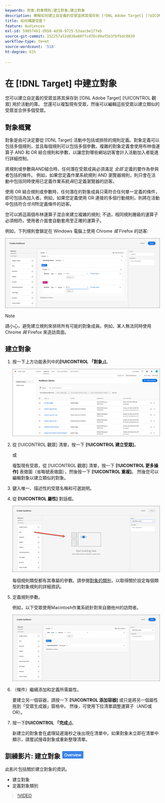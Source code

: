 ```yaml
---
keywords: 對象;對象規則;建立對象;建立對象
description: 瞭解如何建立自定義的受眾並將其保存到 [!DNL Adobe Target] [!UICONTROL 觀眾] 用於活動的庫。
title: 如何構建受眾？
feature: Audiences
exl-id: 59057461-d958-4d38-9725-53aacbe1f7eb
source-git-commit: 152257a52d836a88ffcd76cd9af5b3fbfbdc0839
workflow-type: tm+mt
source-wordcount: '518'
ht-degree: 61%

---
```


# 在 [!DNL Target] 中建立對象 

您可以建立自定義的受眾並將其保存到 [!DNL Adobe Target] [!UICONTROL 觀眾] 用於活動的庫。 您還可以複製現有受眾，然後可以編輯這些受眾以建立類似的受眾並合併多個受眾。

## 對象概覽

對象是由可決定要從 [!DNL Target] 活動中包括或排除的規則定義。對象定義可以包括多個規則，並且每個規則可以包括多個參數。複雜的對象定義會使用布林值運算子 AND 和 OR 結合規則和參數，以讓您對哪些網站訪客會計入活動加入者能進行詳細控制。

將規則或參數與AND組合時，任何潛在受眾成員必須滿足 *全部* 定義的要作為參與者包括的條件。 例如，如果您定義作業系統規則 AND 瀏覽器規則，則只會在活動中包括同時使用已定義作業系統&#x200B;*與*&#x200B;已定義瀏覽器的訪客。

使用 OR 結合規則或參數時，任何潛在的對象成員只需符合任何單一定義的條件，即可包括為加入者。例如，如果您定義使用 OR 連接的多個行動規則，則將在活動中包括符合&#x200B;*任何*&#x200B;所定義條件的訪客。

您可以將這兩個布林運算子混合來建立複雜的規則; 不過，相同規則層級的運算子必須相符。使用者介面會自動套用至正確的運算子。

例如，下列規則會鎖定在 Windows 電腦上使用 Chrome *或* Firefox 的訪客:

![建立受眾](assets/audience_create.png)

>[!NOTE]
>
>請小心，避免建立規則來排除所有可能的對象成員。例如，某人無法同時使用 Chrome *與* Firefox 來造訪頁面。

## 建立對象

1. 按一下上方功能表列中的&#x200B;**[!UICONTROL 「對象」]**。

   ![](assets/audiences_list.png)

1. 從 [!UICONTROL 觀眾] 清單，按一下 **[!UICONTROL 建立受眾]**。

   或

   複製現有受眾，從 [!UICONTROL 觀眾] 清單，按一下 **[!UICONTROL 更多操作]** 表徵圖（省略號表徵圖），然後按一下 **[!UICONTROL 重複]**。 然後您可以編輯對象以建立類似的對象。

1. 鍵入唯一、描述性的受眾名稱和可選說明。
1. 從 **[!UICONTROL 屬性]** 對話框。

   ![拖放屬性](assets/drag-attribute.png)

   每個規則類型都有其專屬的參數。請參閱[對象的類別](/help/main/c-target/c-audiences/c-target-rules/target-rules.md#concept_E3A77E42F1644503A829B5107B20880D)，以取得關於設定每個類型的對象規則的詳細資訊。

1. 定義規則參數。

   例如，以下受眾使用Macintosh作業系統針對來自猶他州的訪問者。

   ![猶他州/Macintosh受眾](assets/adience-builder.png)

1. （條件）繼續添加和定義所需屬性。

   要建立另一個容器，請按一下 **[!UICONTROL 添加容器]** 或只是將另一個屬性拖到「受眾生成器」窗格中。 然後，可使用下拉清單調整運算子（AND或OR）。

1. 按一下&#x200B;**[!UICONTROL 「完成」]**。

   新建立的對象會在處理延遲幾秒之後出現在清單中。如果對象未立即在清單中顯示，請嘗試搜尋對象或重新整理清單。

## 訓練影片: 建立對象 ![概述徽章](/help/main/assets/overview.png)

此影片包括關於建立對象的資訊。

* 建立對象
* 定義對象類別

>[!VIDEO](https://video.tv.adobe.com/v/17392)
